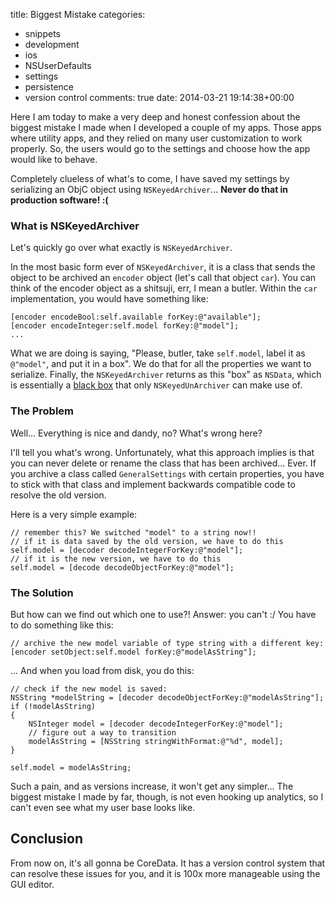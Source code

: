 title: Biggest Mistake
categories:
- snippets
- development
- ios
- NSUserDefaults
- settings
- persistence
- version control
comments: true
date: 2014-03-21 19:14:38+00:00

Here I am today to make a very deep and honest confession about the biggest mistake I made when I developed a couple of my apps. Those apps where utility apps, and they relied on many user customization to work properly. So, the users would go to the settings and choose how the app would like to behave.

Completely clueless of what's to come, I have saved my settings by serializing an ObjC object using `NSKeyedArchiver`... **Never do that in production software! :(**

### What is NSKeyedArchiver

Let's quickly go over what exactly is `NSKeyedArchiver`.

In the most basic form ever of `NSKeyedArchiver`, it is a class that sends the object to be archived an `encoder` object (let's call that object `car`). You can think of the encoder object as a shitsuji, err, I mean a butler. Within the `car` implementation, you would have something like:

```objc
[encoder encodeBool:self.available forKey:@"available"];
[encoder encodeInteger:self.model forKey:@"model"];
...

```

What we are doing is saying, "Please, butler, take `self.model`, label it as `@"model"`, and put it in a box". We do that for all the properties we want to serialize. Finally, the `NSKeyedArchiver` returns as this "box" as `NSData`, which is essentially a [black box](http://en.wikipedia.org/wiki/Black_box) that only `NSKeyedUnArchiver` can make use of.

### The Problem

Well... Everything is nice and dandy, no? What's wrong here?

I'll tell you what's wrong. Unfortunately, what this approach implies is that you can never delete or rename the class that has been archived... Ever. If you archive a class called `GeneralSettings` with certain properties, you have to stick with that class and implement backwards compatible code to resolve the old version.

Here is a very simple example:

```objc
// remember this? We switched "model" to a string now!!
// if it is data saved by the old version, we have to do this
self.model = [decoder decodeIntegerForKey:@"model"];
// if it is the new version, we have to do this
self.model = [decode decodeObjectForKey:@"model"];

```

### The Solution

But how can we find out which one to use?! Answer: you can't :/ You have to do something like this:

```objc
// archive the new model variable of type string with a different key:
[encoder setObject:self.model forKey:@"modelAsString"];

```

... And when you load from disk, you do this:

```objc
// check if the new model is saved:
NSString *modelString = [decoder decodeObjectForKey:@"modelAsString"];
if (!modelAsString)
{
    NSInteger model = [decoder decodeIntegerForKey:@"model"];
    // figure out a way to transition 
    modelAsString = [NSString stringWithFormat:@"%d", model];
}

self.model = modelAsString;

```

Such a pain, and as versions increase, it won't get any simpler... The biggest mistake I made by far, though, is not even hooking up analytics, so I can't even see what my user base looks like.

## Conclusion

From now on, it's all gonna be CoreData. It has a version control system that can resolve these issues for you, and it is 100x more manageable using the GUI editor.



